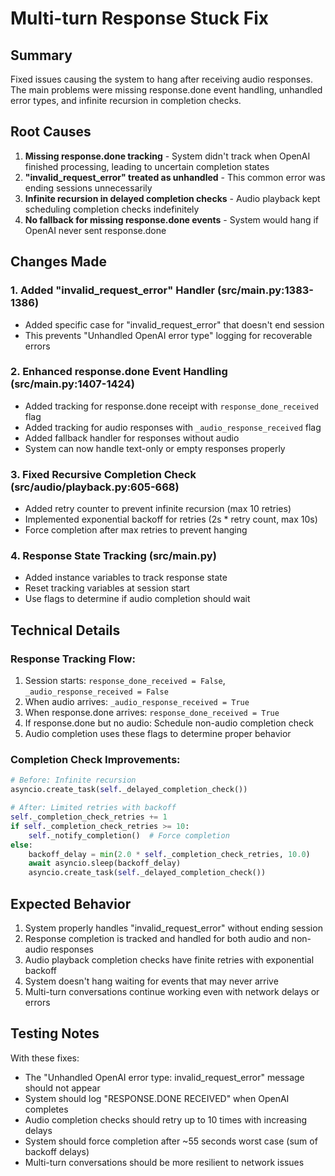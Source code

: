 # Multi-turn Response Stuck Fix

## Summary

Fixed issues causing the system to hang after receiving audio responses. The main problems were missing response.done event handling, unhandled error types, and infinite recursion in completion checks.

## Root Causes

1. **Missing response.done tracking** - System didn't track when OpenAI finished processing, leading to uncertain completion states
2. **"invalid_request_error" treated as unhandled** - This common error was ending sessions unnecessarily
3. **Infinite recursion in delayed completion checks** - Audio playback kept scheduling completion checks indefinitely
4. **No fallback for missing response.done events** - System would hang if OpenAI never sent response.done

## Changes Made

### 1. Added "invalid_request_error" Handler (src/main.py:1383-1386)
- Added specific case for "invalid_request_error" that doesn't end session
- This prevents "Unhandled OpenAI error type" logging for recoverable errors

### 2. Enhanced response.done Event Handling (src/main.py:1407-1424)
- Added tracking for response.done receipt with `response_done_received` flag
- Added tracking for audio responses with `_audio_response_received` flag
- Added fallback handler for responses without audio
- System can now handle text-only or empty responses properly

### 3. Fixed Recursive Completion Check (src/audio/playback.py:605-668)
- Added retry counter to prevent infinite recursion (max 10 retries)
- Implemented exponential backoff for retries (2s * retry count, max 10s)
- Force completion after max retries to prevent hanging

### 4. Response State Tracking (src/main.py)
- Added instance variables to track response state
- Reset tracking variables at session start
- Use flags to determine if audio completion should wait

## Technical Details

### Response Tracking Flow:
1. Session starts: `response_done_received = False`, `_audio_response_received = False`
2. When audio arrives: `_audio_response_received = True`
3. When response.done arrives: `response_done_received = True`
4. If response.done but no audio: Schedule non-audio completion check
5. Audio completion uses these flags to determine proper behavior

### Completion Check Improvements:
```python
# Before: Infinite recursion
asyncio.create_task(self._delayed_completion_check())

# After: Limited retries with backoff
self._completion_check_retries += 1
if self._completion_check_retries >= 10:
    self._notify_completion()  # Force completion
else:
    backoff_delay = min(2.0 * self._completion_check_retries, 10.0)
    await asyncio.sleep(backoff_delay)
    asyncio.create_task(self._delayed_completion_check())
```

## Expected Behavior

1. System properly handles "invalid_request_error" without ending session
2. Response completion is tracked and handled for both audio and non-audio responses
3. Audio playback completion checks have finite retries with exponential backoff
4. System doesn't hang waiting for events that may never arrive
5. Multi-turn conversations continue working even with network delays or errors

## Testing Notes

With these fixes:
- The "Unhandled OpenAI error type: invalid_request_error" message should not appear
- System should log "RESPONSE.DONE RECEIVED" when OpenAI completes
- Audio completion checks should retry up to 10 times with increasing delays
- System should force completion after ~55 seconds worst case (sum of backoff delays)
- Multi-turn conversations should be more resilient to network issues